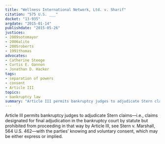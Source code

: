 ```yaml
---
title: "Wellness International Network, Ltd. v. Sharif"
citation: "575 U.S. ___"
docket: "13-935"
argdate: "2015-01-14"
publishdate: "2015-05-26"
justices:
- 2009sotomayor
- 2006alito
- 2005roberts
- 1991thomas
advocates:
- Catherine Steege
- Curtis E. Gannon
- Jonathan D. Hacker
tags:
- separation of powers
- consent
- Article III
topics:
- bankruptcy law
summary: "Article III permits bankruptcy judges to adjudicate Stern claims—i.e., claims designated for final adjudication in the bankruptcy court by statute but prohibited from proceeding in that way by Article III, see Stern v. Marshall, 564 U.S. 462—with the parties’ knowing and voluntary consent, which may be either express or implied."
---
```

Article III permits bankruptcy judges to adjudicate Stern claims—i.e., claims designated for final adjudication in the bankruptcy court by statute but prohibited from proceeding in that way by Article III, see Stern v. Marshall, 564 U.S. 462—with the parties’ knowing and voluntary consent, which may be either express or implied.


